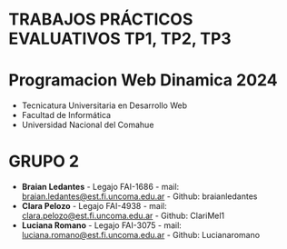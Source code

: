 # TRABAJOS PRÁCTICOS EVALUATIVOS TP1, TP2, TP3

# Programacion Web Dinamica 2024
- Tecnicatura Universitaria en Desarrollo Web
- Facultad de Informática
- Universidad Nacional del Comahue

# GRUPO 2
- **Braian Ledantes** - Legajo FAI-1686 - mail: braian.ledantes@est.fi.uncoma.edu.ar - Github: braianledantes
- **Clara Pelozo** - Legajo FAI-4938 - mail: clara.pelozo@est.fi.uncoma.edu.ar - Github: ClariMel1
- **Luciana Romano** - Legajo FAI-3075 - mail: luciana.romano@est.fi.uncoma.edu.ar - Github: Lucianaromano

